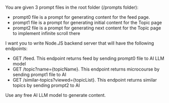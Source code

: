 You are given 3 prompt files in the root folder (/prompts folder):
- prompt0 file is a prompt for generating content for the feed page.
- prompt1 file is a prompt for generating initial content for the Topic page
- prompt2 file is a prompt for generating next content for the Topic page to implement infinite scroll there

I want you to write Node.JS backend server that will have the following endpoints:
* GET /feed. This endpoint returns feed by sending prompt0 file to AI LLM model
* GET /topic?name={topicName}. This endpoint returns microcourse by sending prompt1 file to AI
* GET /similar-topics?viewed={topicList}. This endpoint returns similar topics by sending prompt2 to AI 

Use any free AI LLM model to generate content.